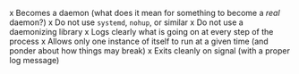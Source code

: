x Becomes a daemon (what does it mean for something to become a *real* daemon?)
x Do not use `systemd`, `nohup`, or similar
x Do not use a daemonizing library
x Logs clearly what is going on at every step of the process
x Allows only one instance of itself to run at a given time (and ponder about how things 
may break)
x Exits cleanly on signal (with a proper log message)
